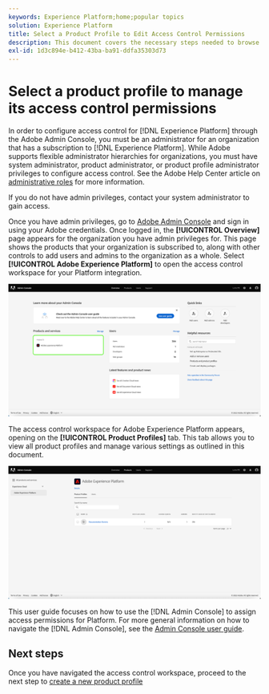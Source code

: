 ```yaml
---
keywords: Experience Platform;home;popular topics
solution: Experience Platform
title: Select a Product Profile to Edit Access Control Permissions
description: This document covers the necessary steps needed to browse the access control workspace. In order to configure access control for Experience Platform through the Adobe Admin Console, you must be an administrator for an organization that has a subscription to Experience Platform.
exl-id: 1d3c894e-b412-43ba-ba91-ddfa35303d73
---
```

# Select a product profile to manage its access control permissions

In order to configure access control for [!DNL Experience Platform] through the Adobe Admin Console, you must be an administrator for an organization that has a subscription to [!DNL Experience Platform]. While Adobe supports flexible administrator hierarchies for organizations, you must have system administrator, product administrator, or product profile administrator privileges to configure access control. See the Adobe Help Center article on [administrative roles](https://helpx.adobe.com/enterprise/using/admin-roles.html) for more information.

If you do not have admin privileges, contact your system administrator to gain access.

Once you have admin privileges, go to [Adobe Admin Console](https://adminconsole.adobe.com) and sign in using your Adobe credentials. Once logged in, the **[!UICONTROL Overview]** page appears for the organization you have admin privileges for. This page shows the products that your organization is subscribed to, along with other controls to add users and admins to the organization as a whole. Select **[!UICONTROL Adobe Experience Platform]** to open the access control workspace for your Platform integration.

![select-product](../images/select-product.png)

The access control workspace for Adobe Experience Platform appears, opening on the **[!UICONTROL Product Profiles]** tab. This tab allows you to view all product profiles and manage various settings as outlined in this document.

![select-product-profile](../images/select-product-profile.png)

This user guide focuses on how to use the [!DNL Admin Console] to assign access permissions for Platform. For more general information on how to navigate the [!DNL Admin Console], see the [Admin Console user guide](https://helpx.adobe.com/enterprise/using/admin-console.html).

## Next steps

Once you have navigated the access control workspace, proceed to the next step to [create a new product profile](create-profile.md)

